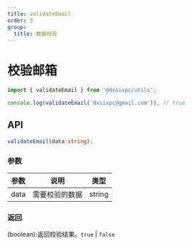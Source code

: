 ```yaml
---
title: validateEmail
order: 3
group:
  title: 数据校验
---
```


# 校验邮箱

```js
import { validateEmail } from '@dxsixpc/utils';

console.log(validateEmail('dxsixpc@gmail.com')); // true
```

## API

```typescript
validateEmail(data:string);
```

### 参数

| 参数 | 说明           | 类型   |
| ---- | -------------- | ------ |
| data | 需要校验的数据 | string |

### 返回

(boolean):返回校验结果。`true` | `false`
